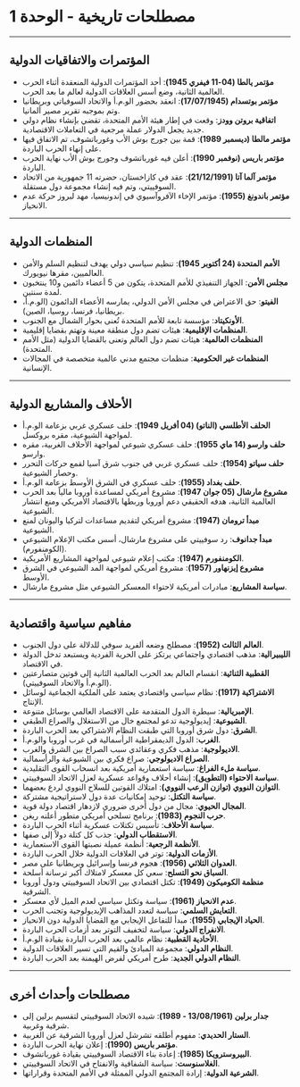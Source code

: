 # مصطلحات تاريخية - الوحدة 1

---

## المؤتمرات والاتفاقيات الدولية

- **مؤتمر يالطا (04-11 فيفري 1945)**: أحد المؤتمرات الدولية المنعقدة أثناء الحرب العالمية الثانية، وضع أسس العلاقات الدولية لعالم ما بعد الحرب.
- **مؤتمر بوتسدام (17/07/1945)**: انعقد بحضور الو.م.أ والاتحاد السوفياتي وبريطانيا وتم بموجبه تقرير مصير ألمانيا.
- **اتفاقية بروتن وودز**: وقعت في إطار هيئة الأمم المتحدة، تقضي بإنشاء نظام دولي جديد يجعل الدولار عملة مرجعية في التعاملات الاقتصادية.
- **مؤتمر مالطا (ديسمبر 1989)**: قمة بين جورج بوش الأب وغورباتشوف، تم الاتفاق فيها على إنهاء الحرب الباردة.
- **مؤتمر باريس (نوفمبر 1990)**: أعلن فيه غورباتشوف وجورج بوش الأب نهاية الحرب الباردة.
- **مؤتمر آلما آتا (21/12/1991)**: عقد في كازاخستان، حضرته 11 جمهورية من الاتحاد السوفييتي، وتم فيه إنشاء مجموعة دول مستقلة.
- **مؤتمر باندونغ (1955)**: مؤتمر الإخاء الآفروآسيوي في إندونيسيا، مهد لبروز حركة عدم الانحياز.

---

## المنظمات الدولية

- **الأمم المتحدة (24 أكتوبر 1945)**: تنظيم سياسي دولي يهدف لتنظيم السلم والأمن العالميين، مقرها نيويورك.
- **مجلس الأمن**: الجهاز التنفيذي للأمم المتحدة، يتكون من 5 أعضاء دائمين و10 ينتخبون لمدة سنتين.
- **الفيتو**: حق الاعتراض في مجلس الأمن الدولي، يمارسه الأعضاء الدائمون (الو.م.أ، بريطانيا، فرنسا، روسيا، الصين).
- **الأونكيتاد**: مؤسسة تابعة للأمم المتحدة تُعنى بحوار الشمال مع الجنوب.
- **المنظمات الإقليمية**: هيئات تضم دول منطقة معينة وتهتم بقضايا إقليمية.
- **المنظمات العالمية**: هيئات تضم دول العالم وتعنى بالقضايا الدولية (مثل الأمم المتحدة).
- **المنظمات غير الحكومية**: منظمات مجتمع مدني عالمية متخصصة في المجالات الإنسانية.

---

## الأحلاف والمشاريع الدولية

- **الحلف الأطلسي (الناتو) (04 أفريل 1949)**: حلف عسكري غربي بزعامة الو.م.أ لمواجهة الشيوعية، مقره بروكسل.
- **حلف وارسو (14 ماي 1955)**: حلف عسكري شيوعي لمواجهة الأحلاف الغربية، مقره وارسو.
- **حلف سياتو (1954)**: حلف عسكري غربي في جنوب شرق آسيا لقمع حركات التحرر وحصار الشيوعية.
- **حلف بغداد (1955)**: حلف عسكري في الشرق الأوسط بزعامة الو.م.أ.
- **مشروع مارشال (05 جوان 1947)**: مشروع أمريكي لمساعدة أوروبا مالياً بعد الحرب العالمية الثانية، هدفه الحقيقي دعم أوروبا وربطها بالاقتصاد الأمريكي ومنع انتشار الشيوعية.
- **مبدأ ترومان (1947)**: مشروع أمريكي لتقديم مساعدات لتركيا واليونان لمنع الشيوعية.
- **مبدأ جدانوف**: رد سوفييتي على مشروع مارشال، أسس مكتب الإعلام الشيوعي (الكومنفورم).
- **الكومنفورم (1947)**: مكتب إعلام شيوعي لمواجهة المشاريع الأمريكية.
- **مشروع إيزنهاور (1957)**: مشروع أمريكي لمواجهة المد الشيوعي في الشرق الأوسط.
- **سياسة المشاريع**: مبادرات أمريكية لاحتواء المعسكر الشيوعي مثل مشروع مارشال.

---

## مفاهيم سياسية واقتصادية

- **العالم الثالث (1952)**: مصطلح وضعه ألفريد سوفي للدلالة على دول الجنوب.
- **الليبيرالية**: مذهب اقتصادي واجتماعي يرتكز على الحرية الفردية ويستبعد تدخل الدولة في الاقتصاد.
- **القطبية الثنائية**: انقسام العالم بعد الحرب العالمية الثانية إلى قوتين متصارعتين (الو.م.أ والاتحاد السوفييتي).
- **الاشتراكية (1917)**: نظام سياسي واقتصادي يعتمد على الملكية الجماعية لوسائل الإنتاج.
- **الإمبريالية**: سيطرة الدول المتقدمة على الاقتصاد العالمي بوسائل متنوعة.
- **الشيوعية**: إيديولوجية تدعو لمجتمع خال من الاستغلال والصراع الطبقي.
- **الشرق**: دول شرق أوروبا التي طبقت النظام الاشتراكي بعد الحرب الباردة.
- **الغرب**: الدول الديمقراطية الرأسمالية في غرب أوروبا والو.م.أ.
- **الاديولوجية**: مذهب فكري وعقائدي سبب الصراع بين الشرق والغرب.
- **الصراع الاديولوجي**: صراع فكري بين الشيوعية والرأسمالية.
- **سياسة ملء الفراغ**: سياسة استعمارية أمريكية بعد انسحاب القوى التقليدية.
- **سياسة الاحتواء (التطويق)**: إنشاء أحلاف وقواعد عسكرية لعزل الاتحاد السوفييتي.
- **التوازن النووي (توازن الرعب النووي)**: امتلاك القوتين للسلاح النووي لردع بعضهما.
- **سياسة التكتل**: توحيد إمكانيات عدة دول لاستراتيجية مشتركة.
- **المجال الحيوي**: مجال من دول أخرى ضروري لازدهار اقتصاد دولة قوية.
- **حرب النجوم (1983)**: برنامج تسلحي أمريكي متطور أعلنه ريغن.
- **سياسة الأحلاف**: تأسيس تكتلات عسكرية أثناء الحرب الباردة.
- **الاستقطاب الدولي**: جذب كل كتلة دولاً إلى صفها.
- **الأنظمة الرجعية**: أنظمة عميلة نصبتها القوى الاستعمارية.
- **الأزمات الدولية**: توتر في العلاقات الدولية خلال الحرب الباردة.
- **العدوان الثلاثي (1956)**: هجوم فرنسا وإسرائيل وبريطانيا على مصر.
- **السباق نحو التسلح**: سعي كل معسكر لامتلاك أكبر ترسانة أسلحة.
- **منظمة الكوميكون (1949)**: تكتل اقتصادي بين الاتحاد السوفييتي ودول أوروبا الشرقية.
- **عدم الانحياز (1961)**: سياسة وتكتل سياسي لعدم الميل لأي معسكر.
- **التعايش السلمي**: سياسة لتعدد المذاهب الإيديولوجية وتجنب الحرب.
- **الحياد الإيجابي (1955)**: مبدأ للتفاعل الإيجابي مع القضايا الدولية دون الانحياز.
- **الانفراج الدولي**: سياسة لتخفيف التوتر بعد أزمات الحرب الباردة.
- **الأحادية القطبية**: نظام عالمي بعد الحرب الباردة بقيادة الو.م.أ.
- **النظام الدولي**: مجموعة المبادئ والقيم التي تسير العلاقات الدولية.
- **النظام الدولي الجديد**: طرح أمريكي لفرض الهيمنة بعد الحرب الباردة.

---

## مصطلحات وأحداث أخرى

- **جدار برلين (13/08/1961 - 1989)**: شيده الاتحاد السوفييتي لتقسيم برلين إلى شرقية وغربية.
- **الستار الحديدي**: مفهوم أطلقه تشرشل لعزل أوروبا الشرقية عن الغربية.
- **مؤتمر باريس (1990)**: إعلان نهاية الحرب الباردة.
- **البيروسترويكا (1985)**: إعادة بناء الاقتصاد السوفييتي بقيادة غورباتشوف.
- **الغلاسنوست**: سياسة الشفافية والانفتاح في الاتحاد السوفييتي.
- **الشرعية الدولية**: إرادة المجتمع الدولي الممثلة في الأمم المتحدة وقراراتها.
